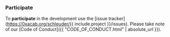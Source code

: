 ### Participate

To **participate** in the development use the [issue tracker](https://0xacab.org/schleuder/{{ include.project }}/issues). Please take note of our [Code of Conduct]({{ "CODE_OF_CONDUCT.html" | absolute_url }}).

